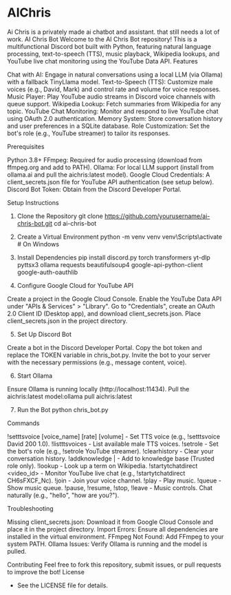 # AIChris
Ai Chris is a privately made ai chatbot and assistant. that still needs a lot of work.
AI Chris Bot
Welcome to the AI Chris Bot repository! This is a multifunctional Discord bot built with Python, featuring natural language processing, text-to-speech (TTS), music playback, Wikipedia lookups, and YouTube live chat monitoring using the YouTube Data API.
Features

Chat with AI: Engage in natural conversations using a local LLM (via Ollama) with a fallback TinyLlama model.
Text-to-Speech (TTS): Customize male voices (e.g., David, Mark) and control rate and volume for voice responses.
Music Player: Play YouTube audio streams in Discord voice channels with queue support.
Wikipedia Lookup: Fetch summaries from Wikipedia for any topic.
YouTube Chat Monitoring: Monitor and respond to live YouTube chat using OAuth 2.0 authentication.
Memory System: Store conversation history and user preferences in a SQLite database.
Role Customization: Set the bot's role (e.g., YouTube streamer) to tailor its responses.

Prerequisites

Python 3.8+
FFmpeg: Required for audio processing (download from ffmpeg.org and add to PATH).
Ollama: For local LLM support (install from ollama.ai and pull the aichris:latest model).
Google Cloud Credentials: A client_secrets.json file for YouTube API authentication (see setup below).
Discord Bot Token: Obtain from the Discord Developer Portal.

Setup Instructions
1. Clone the Repository
git clone https://github.com/yourusername/ai-chris-bot.git
cd ai-chris-bot

2. Create a Virtual Environment
python -m venv venv
venv\Scripts\activate  # On Windows

3. Install Dependencies
pip install discord.py torch transformers yt-dlp pyttsx3 ollama requests beautifulsoup4 google-api-python-client google-auth-oauthlib

4. Configure Google Cloud for YouTube API

Create a project in the Google Cloud Console.
Enable the YouTube Data API under "APIs & Services" > "Library".
Go to "Credentials", create an OAuth 2.0 Client ID (Desktop app), and download client_secrets.json.
Place client_secrets.json in the project directory.

5. Set Up Discord Bot

Create a bot in the Discord Developer Portal.
Copy the bot token and replace the TOKEN variable in chris_bot.py.
Invite the bot to your server with the necessary permissions (e.g., message content, voice).

6. Start Ollama

Ensure Ollama is running locally (http://localhost:11434).
Pull the aichris:latest model:ollama pull aichris:latest



7. Run the Bot
python chris_bot.py

Commands

!setttsvoice [voice_name] [rate] [volume] - Set TTS voice (e.g., !setttsvoice David 200 1.0).
!listttsvoices - List available male TTS voices.
!setrole <role> - Set the bot's role (e.g., !setrole YouTube streamer).
!clearhistory - Clear your conversation history.
!addknowledge <question> | <answer> - Add to knowledge base (Trusted role only).
!lookup <term> - Look up a term on Wikipedia.
!startytchatdirect <video_id> - Monitor YouTube live chat (e.g., !startytchatdirect CH6sFXCF_Nc).
!join - Join your voice channel.
!play <YouTube URL> - Play music.
!queue - Show music queue.
!pause, !resume, !stop, !leave - Music controls.
Chat naturally (e.g., "hello", "how are you?").

Troubleshooting

Missing client_secrets.json: Download it from Google Cloud Console and place it in the project directory.
Import Errors: Ensure all dependencies are installed in the virtual environment.
FFmpeg Not Found: Add FFmpeg to your system PATH.
Ollama Issues: Verify Ollama is running and the model is pulled.

Contributing
Feel free to fork this repository, submit issues, or pull requests to improve the bot!
License
- See the LICENSE file for details.
